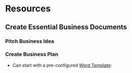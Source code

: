 # Resources

## Create Essential Business Documents

### Pitch Business Idea

### Create Business Plan

-   Can start with a pre-configured [Word Template](): 